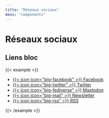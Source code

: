 ```yaml
---
title: "Réseaux sociaux"
menu: "components"
---
```


# Réseaux sociaux

## Liens bloc

{{< example >}}
<div class="footer">
    <ul class="columns-list columns-list--follow">
        <li>
            <a class="social-link" href="https://www.facebook.com/ParisWeb">
                {{< icon icon="big-facebook" >}}
                Facebook
            </a>
        </li>
        <li>
            <a class="social-link" href="https://twitter.com/parisweb">
                {{< icon icon="big-twitter" >}}
                Twitter
            </a>
        </li>
        <li>
            <a class="social-link" href="https://mamot.fr/@parisweb">
                {{< icon icon="big-fediverse" >}}
                Mastodon
            </a>
        </li>
        <li>
            <a class="social-link" href="https://www.paris-web.fr/abonnement.php">
                {{< icon icon="big-mail" >}}
                Newsletter
            </a>
        </li>
        <li>
            <a class="social-link" href="https://www.paris-web.fr/atom.xml">
                {{< icon icon="big-rss" >}}
                RSS
            </a>
        </li>
    </ul>
</div>
{{< /example >}}